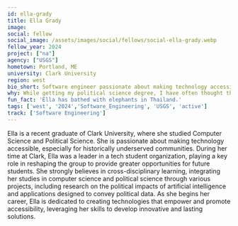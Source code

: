 ```yaml
---
id: ella-grady
title: Ella Grady
image: 
social: fellow
social_image: /assets/images/social/fellows/social-ella-grady.webp
fellow_year: 2024
project: ["na"]
agency: ["USGS"]
hometown: Portland, ME
university: Clark University
region: west
bio_short: Software engineer passionate about making technology accessible, especially for historically underserved communities
why: While getting my political science degree, I have often thought that there are places the government should be taking greater efforts to implement modern technologies. I think USDC recruiting young tech professionals is a great step to do just this. I have always wanted to use my experience in technology to create solutions for the benefit of the public and saw USDC as a way to do so. 
fun_fact: 'Ella has bathed with elephants in Thailand.'
tags: ['west', '2024','Software_Engineering', 'USGS', 'active']
track: ['Software Engineering']
---
```


Ella is a recent graduate of Clark University, where she studied Computer Science and Political Science. She is passionate about making technology accessible, especially for historically underserved communities. During her time at Clark, Ella was a leader in a tech student organization, playing a key role in reshaping the group to provide greater opportunities for future students. She strongly believes in cross-disciplinary learning, integrating her studies in computer science and political science through various projects, including research on the political impacts of artificial intelligence and applications designed to convey political data. As she begins her career, Ella is dedicated to creating technologies that empower and promote accessibility, leveraging her skills to develop innovative and lasting solutions.